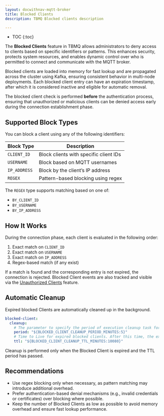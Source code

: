 ```yaml
---
layout: docwithnav-mqtt-broker
title: Blocked Clients
description: TBMQ Blocked clients description

---
```


* TOC
{:toc}

The **Blocked Clients** feature in TBMQ allows administrators to deny access to clients based on specific identifiers or patterns.
This enhances security, protects system resources, and enables dynamic control over who is permitted to connect and communicate with the MQTT broker.

Blocked clients are loaded into memory for fast lookup and are propagated across the cluster using Kafka,
ensuring consistent behavior in multi-node deployments. Each blocked client entry can have an expiration timestamp,
after which it is considered inactive and eligible for automatic removal.

The blocked client check is performed **before** the authentication process,
ensuring that unauthorized or malicious clients can be denied access early during the connection establishment phase.

## Supported Block Types

You can block a client using any of the following identifiers:

| Block Type   | Description                            |
|--------------|----------------------------------------|
| `CLIENT_ID`  | Block clients with specific client IDs |
| `USERNAME`   | Block based on MQTT usernames          |
| `IP_ADDRESS` | Block by the client’s IP address       |
| `REGEX`      | Pattern-based blocking using regex     |

The `REGEX` type supports matching based on one of:

* `BY_CLIENT_ID`
* `BY_USERNAME`
* `BY_IP_ADDRESS`

## How It Works

During the connection phase, each client is evaluated in the following order:

1. Exact match on `CLIENT_ID`
2. Exact match on `USERNAME`
3. Exact match on `IP_ADDRESS`
4. Regex-based match (if any exist)

If a match is found and the corresponding entry is not expired, the connection is rejected.
Blocked Client events are also tracked and visible via the [Unauthorized Clients](/docs/mqtt-broker/user-guide/ui/unauthorized-clients/) feature.

## Automatic Cleanup

Expired blocked Clients are automatically cleaned up in the background.

```yaml
blocked-client:
  cleanup:
    # The parameter to specify the period of execution cleanup task for expired blocked clients. Value set in minutes. Default value corresponds to five minutes
    period: "${BLOCKED_CLIENT_CLEANUP_PERIOD_MINUTES:5}"
    # Time to Live for expired blocked clients. After this time, the expired blocked client is removed completely. Value set in minutes. Default value corresponds to one week
    ttl: "${BLOCKED_CLIENT_CLEANUP_TTL_MINUTES:10080}"
```

Cleanup is performed only when the Blocked Client is expired and the TTL period has passed.

## Recommendations

* Use regex blocking only when necessary, as pattern matching may introduce additional overhead.
* Prefer authentication-based denial mechanisms (e.g., invalid credentials or certificates) over blocking where possible.
* Keep the number of Blocked Clients as low as possible to avoid memory overhead and ensure fast lookup performance.
